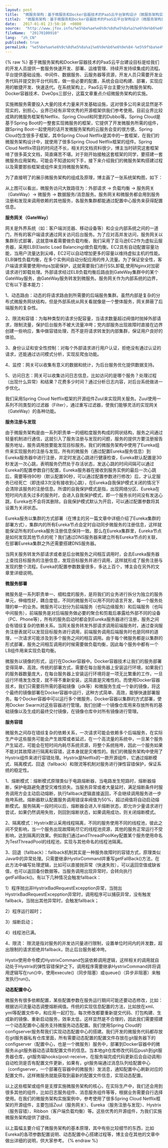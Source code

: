 ```yaml
---
layout: post
title:  "微服务架构：基于微服务和Docker容器技术的PaaS云平台架构设计（微服务架构实施原理）"
title2:  "微服务架构：基于微服务和Docker容器技术的PaaS云平台架构设计（微服务架构实施原理）"
date:   2017-01-01 23:50:10  +0800
source:  "http://www.jfox.info/%e5%be%ae%e6%9c%8d%e5%8a%a1%e6%9e%b6%e6%9e%84-%e5%9f%ba%e4%ba%8e%e5%be%ae%e6%9c%8d%e5%8a%a1%e5%92%8cdocker%e5%ae%b9%e5%99%a8%e6%8a%80%e6%9c%af%e7%9a%84paas%e4%ba%91%e5%b9%b3%e5%8f%b0%e6%9e%b6%e6%9e%84.html"
fileName:  "20170100910"
lang:  "zh_CN"
published: true
permalink: "%e5%be%ae%e6%9c%8d%e5%8a%a1%e6%9e%b6%e6%9e%84-%e5%9f%ba%e4%ba%8e%e5%be%ae%e6%9c%8d%e5%8a%a1%e5%92%8cdocker%e5%ae%b9%e5%99%a8%e6%8a%80%e6%9c%af%e7%9a%84paas%e4%ba%91%e5%b9%b3%e5%8f%b0%e6%9e%b6%e6%9e%84.html"
---
```

{% raw %}
基于微服务架构和Docker容器技术的PaaS云平台建设目标是给我们的开发人员提供一套服务快速开发、部署、运维管理、持续开发持续集成的流程。平台提供基础设施、中间件、数据服务、云服务器等资源，开发人员只需要开发业务代码并提交到平台代码库，做一些必要的配置，系统会自动构建、部署，实现应用的敏捷开发、快速迭代。在系统架构上，PaaS云平台主要分为微服务架构、Docker容器技术、DveOps三部分，这篇文章重点介绍微服务架构的实施。

 实施微服务需要投入大量的技术力量来开发基础设施，这对很多公司来说显然是不现实的，别担心，业界已经有非常优秀的开源框架供我们参考使用。目前业界比较成熟的微服务框架有Netflix、Spring Cloud和阿里的Dubbo等。Spring Cloud是基于Spring Boot的一整套实现微服务的框架，它提供了开发微服务所需的组件，跟Spring Boot一起使用的话开发微服务架构的云服务会变的很方便。Spring Cloud包含很多子框架，其中Spring Cloud Netflix是其中的一套框架，在我们的微服务架构设计中，就使用了很多Spring Cloud Netflix框架的组件。Spring Cloud Netflix项目的时间还不长，相关的文档资料很少，博主当时研究这套框架啃了很多英文文档，简直痛苦不堪。对于刚开始接触这套框架的同学，要搭建一套微服务应用架构，可能会不知道如何下手，接下来介绍我们的微服务架构搭建过程以及需要那些框架或组件来支持微服务架构。

 为了直接明了的展示微服务架构的组成及原理，博主画了一张系统架构图，如下：

 从上图可以看出，微服务访问大致路径为：外部请求 → 负载均衡 → 服务网关（GateWay）→ 微服务 → 数据服务/消息服务。服务网关和微服务都会用到服务注册和发现来调用依赖的其他服务，各服务集群都能通过配置中心服务来获得配置信息。

**服务网关（GateWay）**

网关是外界系统（如：客户端浏览器、移动设备等）和企业内部系统之间的一道门，所有的客户端请求通过网关访问后台服务。为了应对高并发访问，服务网关以集群形式部署，这就意味着需要做负载均衡，我们采用了亚马逊EC2作为虚拟云服务器，采用ELB(Elastic Load Balancing)做负载均衡。EC2具有自动配置容量功能，当用户流量达到尖峰，EC2可以自动增加更多的容量以维持虚拟主机的性能。ELB弹性负载均衡，在多个实例间自动分配应用的传入流量。为了保证安全性，客户端请求需要使用https加密保护，这就需要我们进行SSL卸载,使用Nginx对加密请求进行卸载处理。外部请求经过ELB负载均衡后路由到GateWay集群中的某个GateWay服务，由GateWay服务转发到微服务。服务网关作为内部系统的边界，它有以下基本能力：

 1、动态路由：动态的将请求路由到所需要的后端服务集群。虽然内部是复杂的分布式微服务网状结构，但是外部系统从网关看就像是一个整体服务，网关屏蔽了后端服务的复杂性。

 2、限流和容错：为每种类型的请求分配容量，当请求数量超过阀值时抛掉外部请求，限制流量，保护后台服务不被大流量冲垮；党内部服务出现故障时直接在边界创建一些响应，集中做容错处理，而不是将请求转发到内部集群，保证用户良好的体验。

 3、身份认证和安全性控制：对每个外部请求进行用户认证，拒绝没有通过认证的请求，还能通过访问模式分析，实现反爬虫功能。

 4、监控：网关可以收集有意义的数据和统计，为后台服务优化提供数据支持。

 5、访问日志：网关可以收集访问日志信息，比如访问的是哪个服务？处理过程（出现什么异常）和结果？花费多少时间？通过分析日志内容，对后台系统做进一步优化。

 我们采用Spring Cloud Netflix框架的开源组件Zuul来实现网关服务。Zuul使用一系列不同类型的过滤器（Filter），通过重写过滤器，使我们能够灵活的实现网关（GateWay）的各种功能。

**服务注册与发现**

由于微服务架构是由一系列职责单一的细粒度服务构成的网状结构，服务之间通过轻量机制进行通信，这就引入了服务注册与发现的问题，服务的提供方要注册报告服务地址，服务调用放要能发现目标服务。我们的微服务架构中使用了Eureka组件来实现服务的注册与发现。所有的微服务（通过配置Eureka服务信息）到Eureka服务器中进行注册，并定时发送心跳进行健康检查，Eureka默认配置是30秒发送一次心跳，表明服务仍然处于存活状态，发送心跳的时间间隔可以通过Eureka的配置参数自行配置，Eureka服务器在接收到服务实例的最后一次心跳后，需要等待90秒（默认配置90秒，可以通过配置参数进行修改）后，才认定服务已经死亡（即连续3次没有接收到心跳），在Eureka自我保护模式关闭的情况下会清除该服务的注册信息。所谓的自我保护模式是指，出现网络分区、Eureka在短时间内丢失过多的服务时，会进入自我保护模式，即一个服务长时间没有发送心跳，Eureka也不会将其删除。自我保护模式默认为开启，可以通过配置参数将其设置为关闭状态。

 Eureka服务以集群的方式部署（在博主的另一篇文章中详细介绍了Eureka集群的部署方式），集群内的所有Eureka节点会定时自动同步微服务的注册信息，这样就能保证所有的Eureka服务注册信息保持一致。那么在Eureka集群里，Eureka节点是如何发现其他节点的呢？我们通过DNS服务器来建立所有Eureka节点的关联，在部署Eureka集群之外还需要搭建DNS服务器。

 当网关服务转发外部请求或者是后台微服务之间相互调用时，会去Eureka服务器上查找目标服务的注册信息，发现目标服务并进行调用，这样就形成了服务注册与发现的整个流程。Eureka的配置参数数量很多，多达上百个，博主会在另外的文章里详细说明。

**微服务部署**

微服务是一系列职责单一、细粒度的服务，是将我们的业务进行拆分为独立的服务单元，伸缩性好，耦合度低，不同的微服务可以用不同的语言开发，每一个服务处理的单一的业务。微服务可以划分为前端服务（也叫边缘服务）和后端服务（也叫中间服务），前端服务是对后端服务做必要的聚合和剪裁后暴露给外部不同的设备（PC、Phone等），所有的服务启动时都会到Eureka服务器进行注册，服务之间会有错综复杂的依赖关系。当网关服务转发外部请求调用前端服务时，通过查询服务注册表就可以发现目标服务进行调用，前端服务调用后端服务时也是同样的道理，一次请求可能涉及到多个服务之间的相互调用。由于每个微服务都是以集群的形式部署，服务之间相互调用的时候需要做负载均衡，因此每个服务中都有一个LB组件用来实现负载均衡。

 微服务以镜像的形式，运行在Docker容器中。Docker容器技术让我们的服务部署变得简单、高效。传统的部署方式，需要在每台服务器上安装运行环境，如果我们的服务器数量庞大，在每台服务器上安装运行环境将是一项无比繁重的工作，一旦运行环境发生改变，就不得不重新安装，这简直是灾难性的。而使用Docker容器技术，我们只需要将所需的基础镜像（jdk等）和微服务生成一个新的镜像，将这个最终的镜像部署在Docker容器中运行，这种方式简单、高效，能够快速部署服务。每个Docker容器中可以运行多个微服务，Docker容器以集群的方式部署，使用Docker Swarm对这些容器进行管理。我们创建一个镜像仓库用来存放所有的基础镜像以及生成的最终交付镜像，在镜像仓库中对所有镜像进行管理。

**服务容错**

微服务之间存在错综复杂的依赖关系，一次请求可能会依赖多个后端服务，在实际生产中这些服务可能会产生故障或者延迟，在一个高流量的系统中，一旦某个服务产生延迟，可能会在短时间内耗尽系统资源，将整个系统拖垮，因此一个服务如果不能对其故障进行隔离和容错，这本身就是灾难性的。我们的微服务架构中使用了Hystrix组件来进行容错处理。Hystrix是Netflix的一款开源组件，它通过熔断模式、隔离模式、回退（fallback）和限流等机制对服务进行弹性容错保护，保证系统的稳定性。

 1、熔断模式：熔断模式原理类似于电路熔断器，当电路发生短路时，熔断器熔断，保护电路避免遭受灾难性损失。当服务异常或者大量延时，满足熔断条件时服务调用方会主动启动熔断，执行fallback逻辑直接返回，不会继续调用服务进一步拖垮系统。熔断器默认配置服务调用错误率阀值为50%，超过阀值将自动启动熔断模式。服务隔离一段时间以后，熔断器会进入半熔断状态，即允许少量请求进行尝试，如果仍然调用失败，则回到熔断状态，如果调用成功，则关闭熔断模式。

2、隔离模式：Hystrix默认采用线程隔离，不同的服务使用不同的线程池，彼此之间不受影响，当一个服务出现故障耗尽它的线程池资源，其他的服务正常运行不受影响，达到隔离的效果。例如我们通过andThreadPoolKey配置某个服务使用命名为TestThreadPool的线程池，实现与其他命名的线程池隔离。

 3、回退（fallback）：fallback机制其实是一种服务故障时的容错方式，原理类似Java中的异常处理。只需要继承HystixCommand并重写getFallBack()方法，在此方法中编写处理逻辑，比如可以直接抛异常（快速失败），可以返回空值或缺省值，也可以返回备份数据等。当服务调用出现异常时，会转向执行getFallBack()。有以下几种情况会触发fallback：

 1）程序抛出非HystrixBadRequestExcepption异常，当抛出HystrixBadRequestExcepption异常时，调用程序可以捕获异常，没有触发fallback，当抛出其他异常时，会触发fallback；

 2）程序运行超时；

 3）熔断启动；

 4）线程池已满。

 4、限流： 限流是指对服务的并发访问量进行限制，设置单位时间内的并发数，超出限制的请求拒绝并fallback，防止后台服务被冲垮。

 Hystix使用命令模式HystrixCommand包装依赖调用逻辑，这样相关的调用就自动处于Hystrix的弹性容错保护之下。调用程序需要继承HystrixCommand并将调用逻辑写在run()中，使用execute()（同步阻塞）或queue()（异步非阻塞）来触发执行run()。

**动态配置中心**

微服务有很多依赖配置，某些配置参数在服务运行期间可能还要动态修改，比如：根据访问流量动态调整熔断阀值。传统的实现信息配置的方法，比如放在xml、yml等配置文件中，和应用一起打包，每次修改都要重新提交代码、打包构建、生成新的镜像、重新启动服务，效率太低，这样显然是不合理的，因此我们需要搭建一个动态配置中心服务支持微服务动态配置。我们使用Spring Cloud的configserver服务帮我们实现动态配置中心的搭建。我们开发的微服务代码都存放在git服务器私有仓库里面，所有需要动态配置的配置文件存放在git服务器下的configserver（配置中心，也是一个微服务）服务中，部署到Docker容器中的微服务从git服务器动态读取配置文件的信息。当本地git仓库修改代码后push到git服务器仓库，git服务端hooks(post-receive，在服务端完成代码更新后会自动调用)自动检测是否有配置文件更新，如果有，git服务端通过消息队列给配置中心（configserver，一个部署在容器中的微服务）发消息，通知配置中心刷新对应的配置文件。这样微服务就能获取到最新的配置文件信息，实现动态配置。

 以上这些框架或组件是支撑实施微服务架构的核心，在实际生产中，我们还会用到很多其他的组件，比如日志服务组件、消息服务组件等等，根据业务需要自行选择使用。在我们的微服务架构实施案例中，参考使用了很多Spring Cloud Netflix框架的开源组件，主要包括Zuul（服务网关）、Eureka（服务注册与发现）、Hystrix（服务容错）、Ribbon（客户端负载均衡）等。这些优秀的开源组件，为我们实施微服务架构提供了捷径。

 以上篇幅主要介绍了微服务架构的基本原理，其中有些比较细节的东西，比如Eureka的各项参数配置说明、动态配置中心搭建过程等，博主会在其他的文章中做出详细的说明，供大家参考。
{% endraw %}
